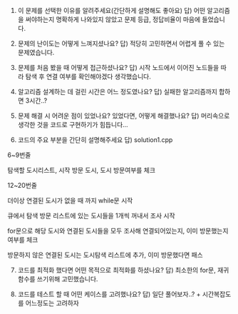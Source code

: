 1. 이 문제를 선택한 이유를 알려주세요(간단하게 설명해도 좋아요)
답) 어떤 알고리즘을 써야하는지 명확하게 나와있지 않았고 문제 등급, 정답비율이 마음에 들었습니다.

2. 문제의 난이도는 어떻게 느껴지셨나요?
답) 적당히 고민하면서 어렵게 풀 수 있는 문제였습니다.

3. 문제를 처음 봤을 때 어떻게 접근하셨나요?
답) 시작 노드에서 이어진 노드들을 따라 탐색 후 연결 여부를 확인해야겠다 생각했습니다.

4. 알고리즘 설계하는 데 걸린 시간은 어느 정도였나요?
답) 실패한 알고리즘까지 합하면 3시간..?

5. 문제 해결 시 어려운 점이 있었나요? 있었다면, 어떻게 해결했나요?
답) 머리속으로 생각한 것을 코드로 구현하기가 힘듭니다...

6. 코드의 주요 부분을 간단히 설명해주세요
답) solution1.cpp

6~9번줄

탐색할 도시리스트, 시작 방문 도시, 도시 방문여부를 체크

12~20번줄

더이상 연결된 도시가 없을 때 까지 while문 시작

큐에서 탐색 방문 리스트에 있는 도시들을 1개씩 꺼내서 조사 시작

for문으로 해당 도시와 연결된 도시들을 모두 조사해 연결되어있는지, 이미 방문했는지 여부를 체크

방문하지 않은 연결된 도시는 도시탐색 리스트에 추가, 이미 방문했다면 패스



7. 코드를 최적화 했다면 어떤 목적으로 최적화를 하셨나요?
답) 최소한의 for문, 재귀함수를 쓰기위해 고민했습니다.

8. 코드를 테스트 할 때 어떤 케이스를 고려했나요?
답) 일단 풀어보자..? + 시간복잡도를 어느정도는 고려하자

